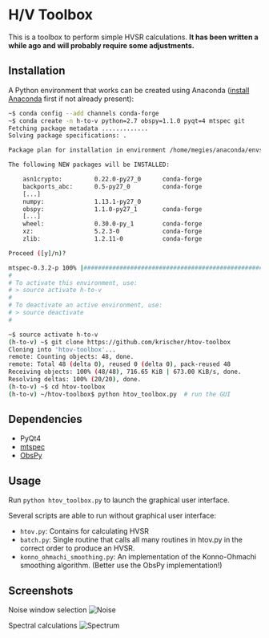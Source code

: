 # H/V Toolbox

This is a toolbox to perform simple HVSR calculations. **It has been written a while ago and will probably require some adjustments.**

## Installation

A Python environment that works can be created using Anaconda ([install Anaconda](https://docs.anaconda.com/anaconda/install/) first if not already present):

```bash
~$ conda config --add channels conda-forge
~$ conda create -n h-to-v python=2.7 obspy=1.1.0 pyqt=4 mtspec git
Fetching package metadata .............
Solving package specifications: .

Package plan for installation in environment /home/megies/anaconda/envs/h-to-v:

The following NEW packages will be INSTALLED:

    asn1crypto:         0.22.0-py27_0      conda-forge
    backports_abc:      0.5-py27_0         conda-forge
    [...]
    numpy:              1.13.1-py27_0
    obspy:              1.1.0-py27_1       conda-forge
    [...]
    wheel:              0.30.0-py_1        conda-forge
    xz:                 5.2.3-0            conda-forge
    zlib:               1.2.11-0           conda-forge

Proceed ([y]/n)?

mtspec-0.3.2-p 100% |##################################################################################| Time: 0:00:01 906.60 kB/s
#
# To activate this environment, use:
# > source activate h-to-v
#
# To deactivate an active environment, use:
# > source deactivate
#

~$ source activate h-to-v
(h-to-v) ~$ git clone https://github.com/krischer/htov-toolbox
Cloning into 'htov-toolbox'...
remote: Counting objects: 48, done.
remote: Total 48 (delta 0), reused 0 (delta 0), pack-reused 48
Receiving objects: 100% (48/48), 716.65 KiB | 673.00 KiB/s, done.
Resolving deltas: 100% (20/20), done.
(h-to-v) ~$ cd htov-toolbox
(h-to-v) ~/htov-toolbox$ python htov_toolbox.py  # run the GUI
```

## Dependencies

* PyQt4
* [mtspec](https://github.com/krischer/mtspec)
* [ObsPy](http://www.obspy.org)


## Usage

Run `python htov_toolbox.py` to launch the graphical user interface.

Several scripts are able to run without graphical user interface:
 * `htov.py`: Contains for calculating HVSR
 * `batch.py`: Single routine that calls all many routines in htov.py in the correct order to produce an HVSR.
 * `konno_ohmachi_smoothing.py`: An implementation of the Konno-Ohmachi smoothing algorithm. (Better use the ObsPy implementation!)


## Screenshots

Noise window selection
![Noise](https://raw.githubusercontent.com/krischer/HtoV-Toolbox/master/images/noise_selection.png)

Spectral calculations
![Spectrum](https://raw.githubusercontent.com/krischer/HtoV-Toolbox/master/images/spectrum.png)
